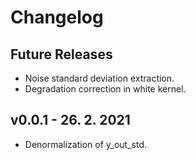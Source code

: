 # Changelog

## Future Releases

- Noise standard deviation extraction.
- Degradation correction in white kernel.

## v0.0.1 - 26. 2. 2021

- Denormalization of y_out_std.
